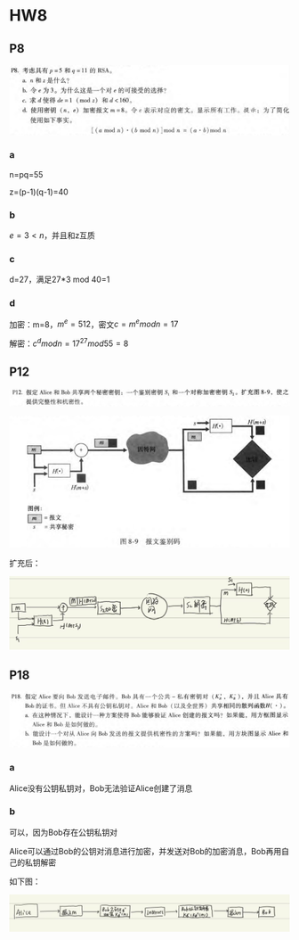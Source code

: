 # HW8



## P8

![image-20231218193622234](assets/image-20231218193622234.png)

### a

n=pq=55

z=(p-1)(q-1)=40



### b

$e=3\lt n$，并且和z互质



### c

d=27，满足27*3 mod 40=1



### d

加密：m=8，$m^e=512$，密文$c=m^e modn=17$

解密：$c^dmodn=17^{27}mod55=8$



## P12

![image-20231218194909827](assets/image-20231218194909827.png)

![image-20231218195022168](assets/image-20231218195022168.png)

扩充后：

![QQ图片20231218200722](assets/QQ图片20231218200722.jpg)



## P18

![image-20231218194940985](assets/image-20231218194940985.png)

### a

Alice没有公钥私钥对，Bob无法验证Alice创建了消息

### b

可以，因为Bob存在公钥私钥对

Alice可以通过Bob的公钥对消息进行加密，并发送对Bob的加密消息，Bob再用自己的私钥解密

如下图：

![QQ图片20231218201936](assets/QQ图片20231218201936.jpg)